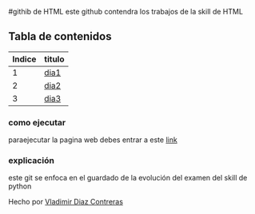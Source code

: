 #githib de HTML
este github contendra los trabajos de la skill de HTML 

## Tabla de contenidos
| Indice| titulo |
|--|--|
| 1 |  [dia1](https://github.com/VladimirDiazContreras/HTML_S1_DiazContrerasVladimir/tree/main/dia1) |
| 2 | [dia2](https://github.com/VladimirDiazContreras/HTML_S1_DiazContrerasVladimir/tree/main/dia2) |
| 3 | [dia3](https://github.com/VladimirDiazContreras/HTML_S1_DiazContrerasVladimir/tree/main/dia3) | 




### como ejecutar 
paraejecutar la pagina web debes entrar a este  [link](https://vladimirdiazcontreras.github.io/HTML_S1_DiazContrerasVladimir)  



### explicación  
este git   se enfoca en el guardado de la evolución del examen del skill de python 


Hecho por [Vladimir Diaz Contreras](https://github.com/VladimirDiazContreras)  
